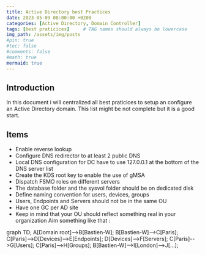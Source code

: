 ```yaml
---
title: Active Directory best Practices
date: 2023-05-09 08:00:00 +0200
categories: [Active Directory, Domain Controller]
tags: [best praticices]     # TAG names should always be lowercase
img_path: /assets/img/posts
#pin: true
#toc: false
#comments: false
#math: true
mermaid: true
---
```


## Introduction
In this document i will centralized all best praticices to setup an configure an Active Directory domain.
This list might be not complete but it is a good start.

## Items
* Enable reverse lookup
* Configure DNS redirector to at least 2 public DNS
* Local DNS configuration for DC have to use 127.0.0.1 at the bottom of the DNS server list
* Create the KDS root key to enable the use of gMSA
* Dispatch FSMO roles on different servers
* The database folder and the sysvol folder should be on dedicated disk
* Define naming convention for users, devices, groups
* Users, Endpoints and Servers should not be in the same OU
* Have one GC per AD site
* Keep in mind that your OU should reflect something real in your organization
Aim something like that :
   
<div class="mermaid">
graph TD;
    A[Domain root]-->B[Bastien-W];
    B[Bastien-W]-->C[Paris];
    C[Paris]-->D[Devices]-->E[Endpoints];
    D[Devices]-->F[Servers];
    C[Paris]-->G[Users];
    C[Paris]-->H[Groups];
    B[Bastien-W]-->I[London]-->J[...];
</div>